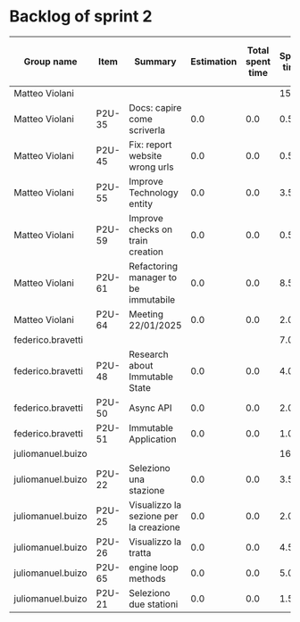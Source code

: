 
# Backlog of sprint 2
|Group name       |Item  |Summary                               |Estimation|Total spent time|Spent time|20 Jan 2025 00:00|21 Jan 2025 00:00|22 Jan 2025 00:00|23 Jan 2025 00:00|24 Jan 2025 00:00|
|-----------------|------|--------------------------------------|----------|----------------|----------|-----------------|-----------------|-----------------|-----------------|-----------------|
|Matteo Violani   |      |                                      |          |                |15.5      |1.0              |0.0              |5.5              |4.5              |4.5              |
|Matteo Violani   |P2U-35|Docs: capire come scriverla           |0.0       |0.0             |0.5       |0.5              |                 |                 |                 |                 |
|Matteo Violani   |P2U-45|Fix: report website wrong urls        |0.0       |0.0             |0.5       |0.5              |                 |                 |                 |                 |
|Matteo Violani   |P2U-55|Improve Technology entity             |0.0       |0.0             |3.5       |                 |                 |                 |                 |3.5              |
|Matteo Violani   |P2U-59|Improve checks on train creation      |0.0       |0.0             |0.5       |                 |                 |0.5              |                 |                 |
|Matteo Violani   |P2U-61|Refactoring manager to be immutabile  |0.0       |0.0             |8.5       |                 |                 |3.0              |4.5              |1.0              |
|Matteo Violani   |P2U-64|Meeting 22/01/2025                    |0.0       |0.0             |2.0       |                 |                 |2.0              |                 |                 |
|federico.bravetti|      |                                      |          |                |7.0       |0.0              |3.0              |1.0              |1.0              |2.0              |
|federico.bravetti|P2U-48|Research about Immutable State        |0.0       |0.0             |4.0       |                 |1.0              |1.0              |                 |2.0              |
|federico.bravetti|P2U-50|Async API                             |0.0       |0.0             |2.0       |                 |1.0              |                 |1.0              |                 |
|federico.bravetti|P2U-51|Immutable Application                 |0.0       |0.0             |1.0       |                 |1.0              |                 |                 |                 |
|juliomanuel.buizo|      |                                      |          |                |16.5      |2.0              |6.0              |3.5              |3.5              |1.5              |
|juliomanuel.buizo|P2U-22|Seleziono una stazione                |0.0       |0.0             |3.5       |                 |3.0              |0.5              |                 |                 |
|juliomanuel.buizo|P2U-25|Visualizzo la sezione per la creazione|0.0       |0.0             |2.0       |2.0              |                 |                 |                 |                 |
|juliomanuel.buizo|P2U-26|Visualizzo la tratta                  |0.0       |0.0             |4.5       |                 |2.0              |2.5              |                 |                 |
|juliomanuel.buizo|P2U-65|engine loop methods                   |0.0       |0.0             |5.0       |                 |                 |                 |3.5              |1.5              |
|juliomanuel.buizo|P2U-21|Seleziono due stationi                |0.0       |0.0             |1.5       |                 |1.0              |0.5              |                 |                 |
